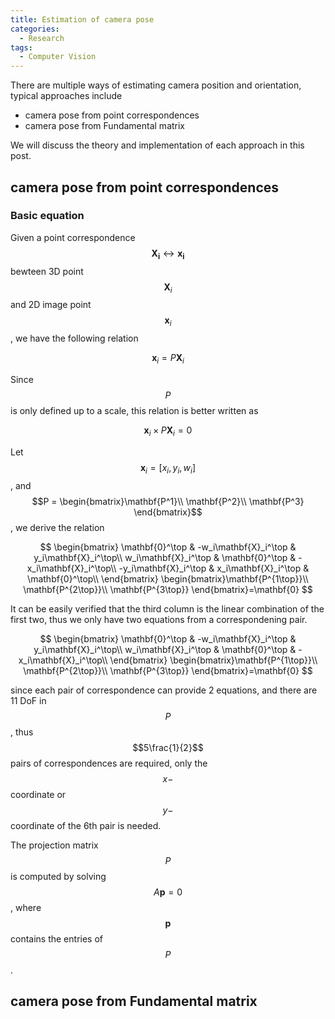 ```yaml
---
title: Estimation of camera pose
categories: 
  - Research
tags:
  - Computer Vision
---
```


There are multiple ways of estimating camera position and orientation, typical approaches include
* camera pose from point correspondences
* camera pose from Fundamental matrix

We will discuss the theory and implementation of each approach in this post.

## camera pose from point correspondences

### Basic equation
Given a point correspondence $$\mathbf{X_i}\leftrightarrow\mathbf{x_i}$$ bewteen 3D point $$\mathbf{X}_i$$ and 2D image point $$\mathbf{x}_i$$, we have the following relation

$$
\mathbf{x}_i = P\mathbf{X}_i
$$

Since $$P$$ is only defined up to a scale, this relation is better written as

$$
\mathbf{x}_i\times P\mathbf{X}_i = 0
$$

Let $$\mathbf{x}_i = [x_i, y_i, w_i]$$, and $$P = \begin{bmatrix}\mathbf{P^1}\\ \mathbf{P^2}\\ \mathbf{P^3} \end{bmatrix}$$, we derive the relation

$$
\begin{bmatrix}
\mathbf{0}^\top & -w_i\mathbf{X}_i^\top & y_i\mathbf{X}_i^\top\\
w_i\mathbf{X}_i^\top & \mathbf{0}^\top & -x_i\mathbf{X}_i^\top\\
-y_i\mathbf{X}_i^\top & x_i\mathbf{X}_i^\top & \mathbf{0}^\top\\
\end{bmatrix}
\begin{bmatrix}\mathbf{P^{1\top}}\\ \mathbf{P^{2\top}}\\ \mathbf{P^{3\top}}  \end{bmatrix}=\mathbf{0}
$$

It can be easily verified that the third column is the linear combination of the first two, thus we only have two equations from a correspondening pair.

$$
\begin{bmatrix}
\mathbf{0}^\top & -w_i\mathbf{X}_i^\top & y_i\mathbf{X}_i^\top\\
w_i\mathbf{X}_i^\top & \mathbf{0}^\top & -x_i\mathbf{X}_i^\top\\
\end{bmatrix}
\begin{bmatrix}\mathbf{P^{1\top}}\\ \mathbf{P^{2\top}}\\ \mathbf{P^{3\top}} \end{bmatrix}=\mathbf{0}
$$

since each pair of correspondence can provide 2 equations, and there are 11 DoF in $$P$$, thus $$5\frac{1}{2}$$ pairs of correspondences are required, only the $$x-$$coordinate or $$y-$$coordinate of the 6th pair is needed.

The projection matrix $$P$$ is computed by solving $$A\mathbf{p}=0$$, where $$\mathbf{p}$$ contains the entries of $$P$$.

## camera pose from Fundamental matrix
